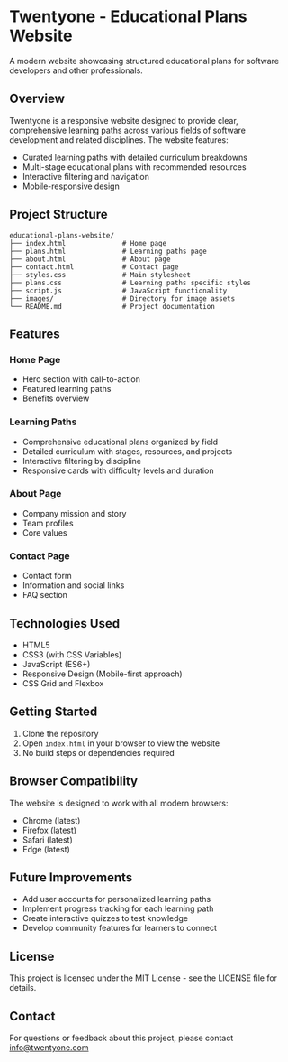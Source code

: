 # Twentyone - Educational Plans Website

A modern website showcasing structured educational plans for software developers and other professionals.

## Overview

Twentyone is a responsive website designed to provide clear, comprehensive learning paths across various fields of software development and related disciplines. The website features:

- Curated learning paths with detailed curriculum breakdowns
- Multi-stage educational plans with recommended resources
- Interactive filtering and navigation
- Mobile-responsive design

## Project Structure

```
educational-plans-website/
├── index.html              # Home page
├── plans.html              # Learning paths page
├── about.html              # About page
├── contact.html            # Contact page
├── styles.css              # Main stylesheet
├── plans.css               # Learning paths specific styles
├── script.js               # JavaScript functionality
├── images/                 # Directory for image assets
└── README.md               # Project documentation
```

## Features

### Home Page
- Hero section with call-to-action
- Featured learning paths
- Benefits overview

### Learning Paths
- Comprehensive educational plans organized by field
- Detailed curriculum with stages, resources, and projects
- Interactive filtering by discipline
- Responsive cards with difficulty levels and duration

### About Page
- Company mission and story
- Team profiles
- Core values

### Contact Page
- Contact form
- Information and social links
- FAQ section

## Technologies Used

- HTML5
- CSS3 (with CSS Variables)
- JavaScript (ES6+)
- Responsive Design (Mobile-first approach)
- CSS Grid and Flexbox

## Getting Started

1. Clone the repository
2. Open `index.html` in your browser to view the website
3. No build steps or dependencies required

## Browser Compatibility

The website is designed to work with all modern browsers:
- Chrome (latest)
- Firefox (latest)
- Safari (latest)
- Edge (latest)

## Future Improvements

- Add user accounts for personalized learning paths
- Implement progress tracking for each learning path
- Create interactive quizzes to test knowledge
- Develop community features for learners to connect

## License

This project is licensed under the MIT License - see the LICENSE file for details.

## Contact

For questions or feedback about this project, please contact info@twentyone.com 